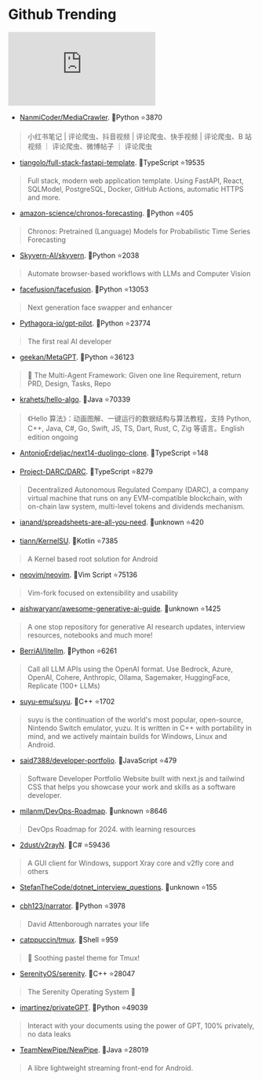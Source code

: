 # Github Trending 
 ![daily-bing](https://api.isoyu.com/bing_images.php) 
 - [NanmiCoder/MediaCrawler](https://github.com/NanmiCoder/MediaCrawler). 💪Python ⭐3870 
 > 小红书笔记 | 评论爬虫、抖音视频 | 评论爬虫、快手视频 | 评论爬虫、B 站视频 ｜ 评论爬虫、微博帖子 ｜ 评论爬虫 
 - [tiangolo/full-stack-fastapi-template](https://github.com/tiangolo/full-stack-fastapi-template). 💪TypeScript ⭐19535 
 > Full stack, modern web application template. Using FastAPI, React, SQLModel, PostgreSQL, Docker, GitHub Actions, automatic HTTPS and more. 
 - [amazon-science/chronos-forecasting](https://github.com/amazon-science/chronos-forecasting). 💪Python ⭐405 
 > Chronos: Pretrained (Language) Models for Probabilistic Time Series Forecasting 
 - [Skyvern-AI/skyvern](https://github.com/Skyvern-AI/skyvern). 💪Python ⭐2038 
 > Automate browser-based workflows with LLMs and Computer Vision 
 - [facefusion/facefusion](https://github.com/facefusion/facefusion). 💪Python ⭐13053 
 > Next generation face swapper and enhancer 
 - [Pythagora-io/gpt-pilot](https://github.com/Pythagora-io/gpt-pilot). 💪Python ⭐23774 
 > The first real AI developer 
 - [geekan/MetaGPT](https://github.com/geekan/MetaGPT). 💪Python ⭐36123 
 > 🌟 The Multi-Agent Framework: Given one line Requirement, return PRD, Design, Tasks, Repo 
 - [krahets/hello-algo](https://github.com/krahets/hello-algo). 💪Java ⭐70339 
 > 《Hello 算法》：动画图解、一键运行的数据结构与算法教程，支持 Python, C++, Java, C#, Go, Swift, JS, TS, Dart, Rust, C, Zig 等语言。English edition ongoing 
 - [AntonioErdeljac/next14-duolingo-clone](https://github.com/AntonioErdeljac/next14-duolingo-clone). 💪TypeScript ⭐148 
 >  
 - [Project-DARC/DARC](https://github.com/Project-DARC/DARC). 💪TypeScript ⭐8279 
 > Decentralized Autonomous Regulated Company (DARC), a company virtual machine that runs on any EVM-compatible blockchain, with on-chain law system, multi-level tokens and dividends mechanism. 
 - [ianand/spreadsheets-are-all-you-need](https://github.com/ianand/spreadsheets-are-all-you-need). 💪unknown ⭐420 
 >  
 - [tiann/KernelSU](https://github.com/tiann/KernelSU). 💪Kotlin ⭐7385 
 > A Kernel based root solution for Android 
 - [neovim/neovim](https://github.com/neovim/neovim). 💪Vim Script ⭐75136 
 > Vim-fork focused on extensibility and usability 
 - [aishwaryanr/awesome-generative-ai-guide](https://github.com/aishwaryanr/awesome-generative-ai-guide). 💪unknown ⭐1425 
 > A one stop repository for generative AI research updates, interview resources, notebooks and much more! 
 - [BerriAI/litellm](https://github.com/BerriAI/litellm). 💪Python ⭐6261 
 > Call all LLM APIs using the OpenAI format. Use Bedrock, Azure, OpenAI, Cohere, Anthropic, Ollama, Sagemaker, HuggingFace, Replicate (100+ LLMs) 
 - [suyu-emu/suyu](https://github.com/suyu-emu/suyu). 💪C++ ⭐1702 
 > suyu is the continuation of the world's most popular, open-source, Nintendo Switch emulator, yuzu. It is written in C++ with portability in mind, and we actively maintain builds for Windows, Linux and Android. 
 - [said7388/developer-portfolio](https://github.com/said7388/developer-portfolio). 💪JavaScript ⭐479 
 > Software Developer Portfolio Website built with next.js and tailwind CSS that helps you showcase your work and skills as a software developer. 
 - [milanm/DevOps-Roadmap](https://github.com/milanm/DevOps-Roadmap). 💪unknown ⭐8646 
 > DevOps Roadmap for 2024. with learning resources 
 - [2dust/v2rayN](https://github.com/2dust/v2rayN). 💪C# ⭐59436 
 > A GUI client for Windows, support Xray core and v2fly core and others 
 - [StefanTheCode/dotnet_interview_questions](https://github.com/StefanTheCode/dotnet_interview_questions). 💪unknown ⭐155 
 >  
 - [cbh123/narrator](https://github.com/cbh123/narrator). 💪Python ⭐3978 
 > David Attenborough narrates your life 
 - [catppuccin/tmux](https://github.com/catppuccin/tmux). 💪Shell ⭐959 
 > 💽 Soothing pastel theme for Tmux! 
 - [SerenityOS/serenity](https://github.com/SerenityOS/serenity). 💪C++ ⭐28047 
 > The Serenity Operating System 🐞 
 - [imartinez/privateGPT](https://github.com/imartinez/privateGPT). 💪Python ⭐49039 
 > Interact with your documents using the power of GPT, 100% privately, no data leaks 
 - [TeamNewPipe/NewPipe](https://github.com/TeamNewPipe/NewPipe). 💪Java ⭐28019 
 > A libre lightweight streaming front-end for Android. 
 